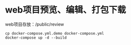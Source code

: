 # web项目预览、编辑、打包下载

web项目存放：/public/review

``` shell
cp docker-compose.yml.demo docker-compose.yml
docker-compose up -d --build
```